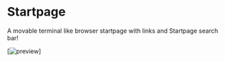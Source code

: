 Startpage
=========

A movable terminal like browser startpage with links and Startpage search bar!

[![preview](https://raw.github.com/kopri-nb/Startpage/master/example.png)]
